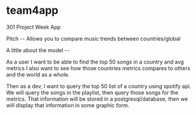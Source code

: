 # team4app
301 Project Week App

Pitch -- 
Allows you to compare music trends between countries/global


A little about the model -- 

As a user I want to be able to find the top 50 songs in a country and avg metrics 
I also want to see how those countries metrics compares to others and the world as a whole.

Then as a dev, I want to query the top 50 list of a country using spotify api.
We will query the songs in the playlist, then query those songs for the metrics.
That information will be stored in a postgresql/database, then we will display that information in some graphic form. 